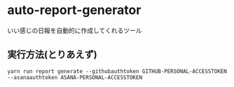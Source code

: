 # auto-report-generator

いい感じの日報を自動的に作成してくれるツール

## 実行方法(とりあえず)

```
yarn run report generate --githubauthtoken GITHUB-PERSONAL-ACCESSTOKEN --asanaauthtoken ASANA-PERSONAL-ACCESSTOKEN
```